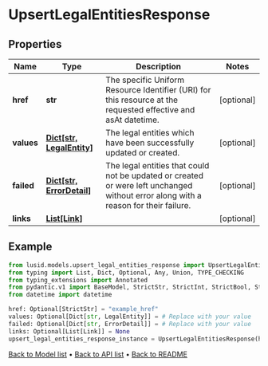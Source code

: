 # UpsertLegalEntitiesResponse

## Properties
Name | Type | Description | Notes
------------ | ------------- | ------------- | -------------
**href** | **str** | The specific Uniform Resource Identifier (URI) for this resource at the requested effective and asAt datetime. | [optional] 
**values** | [**Dict[str, LegalEntity]**](LegalEntity.md) | The legal entities which have been successfully updated or created. | [optional] 
**failed** | [**Dict[str, ErrorDetail]**](ErrorDetail.md) | The legal entities that could not be updated or created or were left unchanged without error along with a reason for their failure. | [optional] 
**links** | [**List[Link]**](Link.md) |  | [optional] 
## Example

```python
from lusid.models.upsert_legal_entities_response import UpsertLegalEntitiesResponse
from typing import List, Dict, Optional, Any, Union, TYPE_CHECKING
from typing_extensions import Annotated
from pydantic.v1 import BaseModel, StrictStr, StrictInt, StrictBool, StrictFloat, StrictBytes, Field, validator, ValidationError, conlist, constr
from datetime import datetime

href: Optional[StrictStr] = "example_href"
values: Optional[Dict[str, LegalEntity]] = # Replace with your value
failed: Optional[Dict[str, ErrorDetail]] = # Replace with your value
links: Optional[List[Link]] = None
upsert_legal_entities_response_instance = UpsertLegalEntitiesResponse(href=href, values=values, failed=failed, links=links)

```

[Back to Model list](../README.md#documentation-for-models) &#8226; [Back to API list](../README.md#documentation-for-api-endpoints) &#8226; [Back to README](../README.md)

